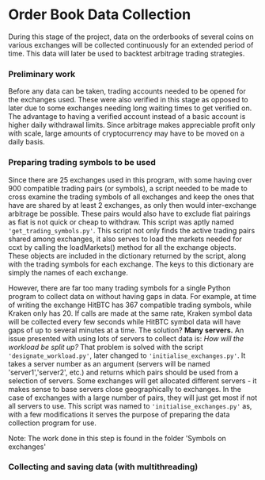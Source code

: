 # Order Book Data Collection

During this stage of the project, data on the orderbooks of several coins on various exchanges will be collected continuously for an extended period of time. This data will later be used to backtest arbitrage trading strategies.

### Preliminary work
Before any data can be taken, trading accounts needed to be opened for the exchanges used. These were also verified in this stage as opposed to later due to some exchanges needing long waiting times to get verified on. The advantage to having a verified account instead of a basic account is higher daily withdrawal limits. Since arbitrage makes appreciable profit only with scale, large amounts of cryptocurrency may have to be moved on a daily basis.

### Preparing trading symbols to be used
Since there are 25 exchanges used in this program, with some having over 900 compatible trading pairs (or symbols), a script needed to be made to cross examine the trading symbols of all exchanges and keep the ones that have are shared by at least 2 exchanges, as only then would inter-exchange arbitrage be possible. These pairs would also have to exclude fiat pairings as fiat is not quick or cheap to withdraw. This script was aptly named ``'get_trading_symbols.py'``.
This script not only finds the active trading pairs shared among exchanges, it also serves to load the markets needed for ccxt by calling the loadMarkets() method for all the exchange objects. These objects are included in the dictionary returned by the script, along with the trading symbols for each exchange. The keys to this dictionary are simply the names of each exchange.

However, there are far too many trading symbols for a single Python program to collect data on without having gaps in data. For example, at time of writing the exchange HitBTC has 367 compatible trading symbols, while Kraken only has 20. If calls are made at the same rate, Kraken symbol data will be collected every few seconds while HitBTC symbol data will have gaps of up to several minutes at a time. The solution? **Many servers.** An issue presented with using lots of servers to collect data is: *How will the workload be split up?* That problem is solved with the script `'designate_workload.py'`, later changed to ``'initialise_exchanges.py'``. It takes a server number as an argument (servers will be named 'server1','server2', etc.) and returns which pairs should be used from a selection of servers. Some exchanges will get allocated different servers - it makes sense to base servers close geographically to exchanges. In the case of exchanges with a large number of pairs, they will just get most if not all servers to use. 
This script was named to ``'initialise_exchanges.py'`` as, with a few modifications it serves the purpose of preparing the data collection program for use.

Note: The work done in this step is found in the folder 'Symbols on exchanges'

### Collecting and saving data (with multithreading)


